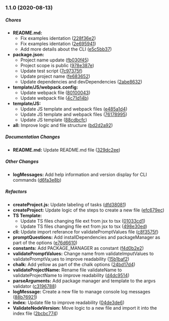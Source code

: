 ### 1.1.0 (2020-08-13)

##### Chores

* **README.md:**
  *  Fix examples identation ([228f36e2](https://github.com/osvaldovega/mf-bootstrap/commit/228f36e2ee68cb39eb80c356a442b5b6facbbcaa))
  *  Fix examples identation ([2e695941](https://github.com/osvaldovega/mf-bootstrap/commit/2e695941bba303544dbfbc9758e0a875033f7e17))
  *  Add more details about the CLI ([e5c5bb37](https://github.com/osvaldovega/mf-bootstrap/commit/e5c5bb3722b7b54e647d312abdf3b3a63faff4de))
* **package.json:**
  *  Project name update ([fb030f45](https://github.com/osvaldovega/mf-bootstrap/commit/fb030f457b5d61ffe01032878ebad329260b91be))
  *  Project scope is public ([978e387e](https://github.com/osvaldovega/mf-bootstrap/commit/978e387e57e4d69281c654585059b8711ab2366e))
  *  Update test script ([7c97375f](https://github.com/osvaldovega/mf-bootstrap/commit/7c97375f79443b19e8e71a2bfe35dbdcd590971e))
  *  Update project name ([fe683652](https://github.com/osvaldovega/mf-bootstrap/commit/fe6836524075a4dc084829418dcdcae23ddb4de0))
  *  Update dependencies and devDependencies ([2abe8632](https://github.com/osvaldovega/mf-bootstrap/commit/2abe86328beb8e28014451aa0a4d1e4870cbf49e))
* **template/JS/webpack.config:**
  *  Update webpack file ([80100043](https://github.com/osvaldovega/mf-bootstrap/commit/80100043b975e2d598f0dc806a213ab115b6c22d))
  *  Update webpack file ([4c71d14b](https://github.com/osvaldovega/mf-bootstrap/commit/4c71d14bb4958804458efc0fcd8b3fe0f371c60e))
* **template/JS:**
  *  Update JS template and webpack files ([e485a1d4](https://github.com/osvaldovega/mf-bootstrap/commit/e485a1d41ad81d0d59ee5a3e89cb85dbf04abfad))
  *  Update JS template and webpack files ([76178995](https://github.com/osvaldovega/mf-bootstrap/commit/761789957cf25166887e9f61c23965a975865368))
  *  Update JS template ([88cdbcfc](https://github.com/osvaldovega/mf-bootstrap/commit/88cdbcfc6ceaa0b6df53723f322a3932ef03a806))
* **all:**  Improve logic and file structure ([bd2d2a92](https://github.com/osvaldovega/mf-bootstrap/commit/bd2d2a9235fce21d156ec2f49968307ed51b2220))

##### Documentation Changes

* **README.md:**  Update README.md file ([329dc2ee](https://github.com/osvaldovega/mf-bootstrap/commit/329dc2eea20819e6b117724c87b2fa44babbc41c))

##### Other Changes

* **logMessages:**  Add help information and version display for CLI commands ([d6fa3e8b](https://github.com/osvaldovega/mf-bootstrap/commit/d6fa3e8b8949fe52fec644db221151ca863f774b))

##### Refactors

* **createProject.js:**  Update labeling of tasks ([dfd38081](https://github.com/osvaldovega/mf-bootstrap/commit/dfd380810bd3c5224d6898526f3353afd9d201d1))
* **createProject:**  Update logic of the steps to create a new file ([efc679ec](https://github.com/osvaldovega/mf-bootstrap/commit/efc679ec93fe4a13a20895e6d257b950f3d138b8))
* **TS Template:**
  *  Update TS files changing file ext from jsx to tsx ([01033cd1](https://github.com/osvaldovega/mf-bootstrap/commit/01033cd1c8877b2aca86c390b5a0cf31aefda7e8))
  *  Update TS files changing file ext from jsx to tsx ([498e30ed](https://github.com/osvaldovega/mf-bootstrap/commit/498e30edafe8d5f7e7a55e1bd93432b8c265824c))
* **cli:**  Update import referance for validatePromptValues file ([c8f3575f](https://github.com/osvaldovega/mf-bootstrap/commit/c8f3575f81ef29ac3c700b9efde3d80fad9f03d7))
* **promptQuestions:**  Add installDependencies and packageManager as part of the options ([e76d6610](https://github.com/osvaldovega/mf-bootstrap/commit/e76d66107193df0510141aea892de1dd478cdd67))
* **constants:**  Add PACKAGE_MANAGER as constant ([f4d0b2e2](https://github.com/osvaldovega/mf-bootstrap/commit/f4d0b2e25c02f3c8cb377a8eaafe348d7caedab9))
* **validatePromptValues:**  Change name from validateImputValues to validatePromptVa;ues to improve readability ([15b1baf2](https://github.com/osvaldovega/mf-bootstrap/commit/15b1baf2815dc4f3cf2d496f2c7e9e41b2993884))
* **chalk:**  Add yellow as part of the chalk options ([24bd17d4](https://github.com/osvaldovega/mf-bootstrap/commit/24bd17d4e9a99191ab5fa1c0f82bc707eeba420d))
* **validateProjectName:**  Rename file validateName to validateProjectName to improve readability ([d4dc9514](https://github.com/osvaldovega/mf-bootstrap/commit/d4dc951405bd47c5fae33f0149f0ffb7be06ba40))
* **parseArguments:**  Add package manager and template to the argvs validator ([c3196788](https://github.com/osvaldovega/mf-bootstrap/commit/c3196788b44089138acd49655e27a360fc51c8a8))
* **logMessage:**  Create a new file to manage console log messages ([88b76921](https://github.com/osvaldovega/mf-bootstrap/commit/88b76921cdfe9218edcf738bf18210d7964e9f48))
* **index:**  Update file to improve readability ([04de3de6](https://github.com/osvaldovega/mf-bootstrap/commit/04de3de6c574dc5ae684f326a2336bfa45fa0ecf))
* **ValidateNodeVersion:**  Move logic to a new file and import it into the index file ([2bcbc774](https://github.com/osvaldovega/mf-bootstrap/commit/2bcbc7745074605ee62ef95d78ddc122537fc5e3))

